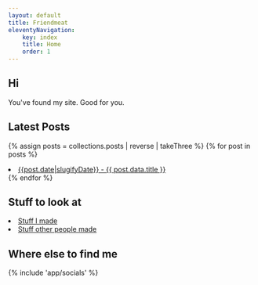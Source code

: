 ```yaml
---
layout: default
title: Friendmeat
eleventyNavigation:
    key: index
    title: Home
    order: 1
---
```

## Hi

You've found my site. Good for you.

## Latest Posts

{% assign posts = collections.posts | reverse | takeThree %}
{% for post in posts %}
    <li>
        <a class="max-w-max interactive" href="{{ post.url }}">{{post.date|slugifyDate}} - {{ post.data.title }}</a>
    </li>
{% endfor %}

## Stuff to look at
<li><a href="/stuff/gallery/" class="max-w-max interactive">Stuff I made</a></li>
<li><a href="/stuff/comms/" class="max-w-max interactive">Stuff other people made</a></li>

## Where else to find me

{% include 'app/socials' %}